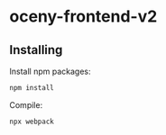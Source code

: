 # oceny-frontend-v2

## Installing

Install npm packages:
```bash
npm install
```

Compile:
```bash
npx webpack
```